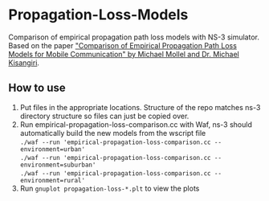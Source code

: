 # Propagation-Loss-Models
Comparison of empirical propagation path loss models with NS-3 simulator. Based on the paper ["Comparison of Empirical Propagation Path Loss Models for Mobile Communication" by Michael Mollel and Dr. Michael Kisangiri](https://www.researchgate.net/publication/266386690_Comparison_of_Empirical_Propagation_Path_Loss_Models_for_Mobile_Communication).

## How to use
1. Put files in the appropriate locations. Structure of the repo matches ns-3 directory structure so files can just be copied over.
2. Run empirical-propagation-loss-comparison.cc with Waf, ns-3 should automatically build the new models from the wscript file  
`./waf --run 'empirical-propagation-loss-comparison.cc --environment=urban'`  
`./waf --run 'empirical-propagation-loss-comparison.cc --environment=suburban'`  
`./waf --run 'empirical-propagation-loss-comparison.cc --environment=rural'`
3. Run `gnuplot propagation-loss-*.plt` to view the plots
